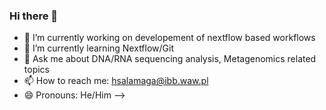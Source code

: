 ### Hi there 👋

- 🔭 I’m currently working on developement of nextflow based workflows
- 🌱 I’m currently learning Nextflow/Git
- 💬 Ask me about DNA/RNA sequencing analysis, Metagenomics related topics
- 📫 How to reach me: hsalamaga@ibb.waw.pl  
- 😄 Pronouns: He/Him
-->
